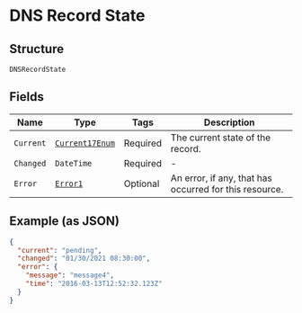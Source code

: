 
# DNS Record State

## Structure

`DNSRecordState`

## Fields

| Name | Type | Tags | Description |
|  --- | --- | --- | --- |
| `Current` | [`Current17Enum`](../../doc/models/current-17-enum.md) | Required | The current state of the record. |
| `Changed` | `DateTime` | Required | - |
| `Error` | [`Error1`](../../doc/models/error-1.md) | Optional | An error, if any, that has occurred for this resource. |

## Example (as JSON)

```json
{
  "current": "pending",
  "changed": "01/30/2021 08:30:00",
  "error": {
    "message": "message4",
    "time": "2016-03-13T12:52:32.123Z"
  }
}
```

